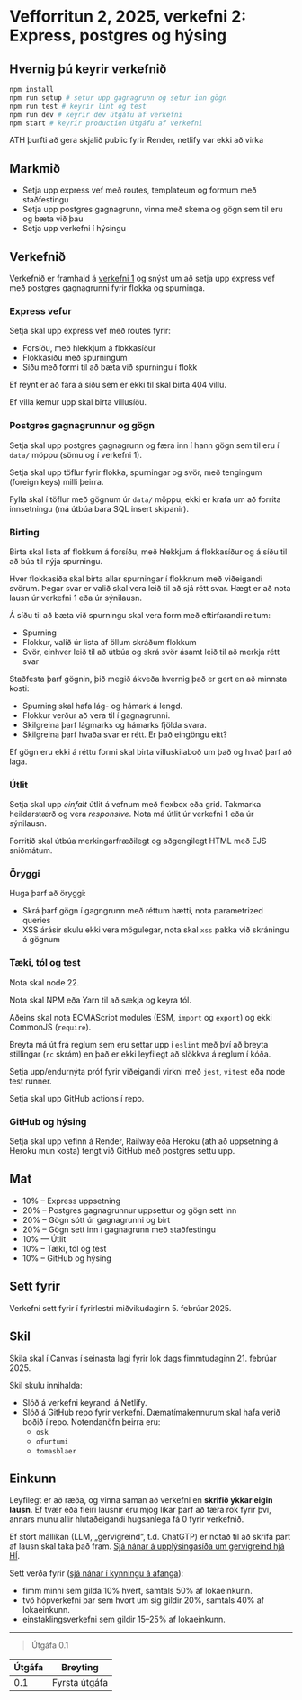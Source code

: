 # Vefforritun 2, 2025, verkefni 2: Express, postgres og hýsing

## Hvernig þú keyrir verkefnið
```bash
npm install
npm run setup # setur upp gagnagrunn og setur inn gögn
npm run test # keyrir lint og test
npm run dev # keyrir dev útgáfu af verkefni
npm start # keyrir production útgáfu af verkefni
```
ATH þurfti að gera skjalið public fyrir Render, netlify var ekki að virka
## Markmið

- Setja upp express vef með routes, templateum og formum með staðfestingu
- Setja upp postgres gagnagrunn, vinna með skema og gögn sem til eru og bæta við þau
- Setja upp verkefni í hýsingu

## Verkefnið

Verkefnið er framhald á [verkefni 1](https://github.com/vefforritun/vef2-2025-v1) og snýst um að setja upp express vef með postgres gagnagrunni fyrir flokka og spurninga.

### Express vefur

Setja skal upp express vef með routes fyrir:

- Forsíðu, með hlekkjum á flokkasíður
- Flokkasíðu með spurningum
- Síðu með formi til að bæta við spurningu í flokk

Ef reynt er að fara á síðu sem er ekki til skal birta 404 villu.

Ef villa kemur upp skal birta villusíðu.

### Postgres gagnagrunnur og gögn

Setja skal upp postgres gagnagrunn og færa inn í hann gögn sem til eru í `data/` möppu (sömu og í verkefni 1).

Setja skal upp töflur fyrir flokka, spurningar og svör, með tengingum (foreign keys) milli þeirra.

Fylla skal í töflur með gögnum úr `data/` möppu, ekki er krafa um að forrita innsetningu (má útbúa bara SQL insert skipanir).

### Birting

Birta skal lista af flokkum á forsíðu, með hlekkjum á flokkasíður og á síðu til að búa til nýja spurningu.

Hver flokkasíða skal birta allar spurningar í flokknum með viðeigandi svörum. Þegar svar er valið skal vera leið til að sjá rétt svar. Hægt er að nota lausn úr verkefni 1 eða úr sýnilausn.

Á síðu til að bæta við spurningu skal vera form með eftirfarandi reitum:

- Spurning
- Flokkur, valið úr lista af öllum skráðum flokkum
- Svör, einhver leið til að útbúa og skrá svör ásamt leið til að merkja rétt svar

Staðfesta þarf gögnin, þið megið ákveða hvernig það er gert en að minnsta kosti:

- Spurning skal hafa lág- og hámark á lengd.
- Flokkur verður að vera til í gagnagrunni.
- Skilgreina þarf lágmarks og hámarks fjölda svara.
- Skilgreina þarf hvaða svar er rétt. Er það eingöngu eitt?

Ef gögn eru ekki á réttu formi skal birta villuskilaboð um það og hvað þarf að laga.

### Útlit

Setja skal upp _einfalt_ útlit á vefnum með flexbox eða grid. Takmarka heildarstærð og vera _responsive_. Nota má útlit úr verkefni 1 eða úr sýnilausn.

Forritið skal útbúa merkingarfræðilegt og aðgengilegt HTML með EJS sniðmátum.

### Öryggi

Huga þarf að öryggi:

- Skrá þarf gögn í gagngrunn með réttum hætti, nota parametrized queries
- XSS árásir skulu ekki vera mögulegar, nota skal `xss` pakka við skráningu á gögnum

### Tæki, tól og test

Nota skal node 22.

Nota skal NPM eða Yarn til að sækja og keyra tól.

Aðeins skal nota ECMAScript modules (ESM, `import` og `export`) og ekki CommonJS (`require`).

Breyta má út frá reglum sem eru settar upp í `eslint` með því að breyta stillingar (`rc` skrám) en það er ekki leyfilegt að slökkva á reglum í kóða.

Setja upp/endurnýta próf fyrir viðeigandi virkni með `jest`, `vitest` eða node test runner.

Setja skal upp GitHub actions í repo.

### GitHub og hýsing

Setja skal upp vefinn á Render, Railway eða Heroku (ath að uppsetning á Heroku mun kosta) tengt við GitHub með postgres settu upp.

## Mat

- 10% – Express uppsetning
- 20% – Postgres gagnagrunnur uppsettur og gögn sett inn
- 20% – Gögn sótt úr gagnagrunni og birt
- 20% – Gögn sett inn í gagnagrunn með staðfestingu
- 10% — Útlit
- 10% – Tæki, tól og test
- 10% – GitHub og hýsing

## Sett fyrir

Verkefni sett fyrir í fyrirlestri miðvikudaginn 5. febrúar 2025.

## Skil

Skila skal í Canvas í seinasta lagi fyrir lok dags fimmtudaginn 21. febrúar 2025.

Skil skulu innihalda:

- Slóð á verkefni keyrandi á Netlify.
- Slóð á GitHub repo fyrir verkefni. Dæmatímakennurum skal hafa verið boðið í repo. Notendanöfn þeirra eru:
  - `osk`
  - `ofurtumi`
  - `tomasblaer`

## Einkunn

Leyfilegt er að ræða, og vinna saman að verkefni en **skrifið ykkar eigin lausn**. Ef tvær eða fleiri lausnir eru mjög líkar þarf að færa rök fyrir því, annars munu allir hlutaðeigandi hugsanlega fá 0 fyrir verkefnið.

Ef stórt mállíkan (LLM, „gervigreind“, t.d. ChatGTP) er notað til að skrifa part af lausn skal taka það fram. [Sjá nánar á upplýsingasíða um gervigreind hjá HÍ](https://gervigreind.hi.is/).

Sett verða fyrir ([sjá nánar í kynningu á áfanga](https://github.com/vefforritun/vef2-2025/blob/main/namsefni/01.kynning/1.kynning.md)):

- fimm minni sem gilda 10% hvert, samtals 50% af lokaeinkunn.
- tvö hópverkefni þar sem hvort um sig gildir 20%, samtals 40% af lokaeinkunn.
- einstaklingsverkefni sem gildir 15–25% af lokaeinkunn.

---

> Útgáfa 0.1

| Útgáfa | Breyting      |
| ------ | ------------- |
| 0.1    | Fyrsta útgáfa |
